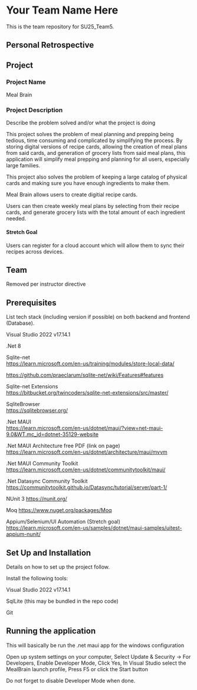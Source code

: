 # Your Team Name Here

This is the team repository for SU25_Team5.

## Personal Retrospective


## Project

### Project Name
Meal Brain

### Project Description  
Describe the problem solved and/or what the project is doing

This project solves the problem of meal planning and prepping being tedious, time consuming and complicated by simplifying the process. 
By storing digital versions of recipe cards, allowing the creation of meal plans from said cards, and generation of grocery lists from said meal plans, 
this application will simplify meal prepping and planning for all users, especially large families.

This project also solves the problem of keeping a large catalog of physical
cards and making sure you have enough ingredients to make them.

Meal Brain allows users to create digitial recipe cards.

Users can then create weekly meal plans by selecting from their recipe cards, and
generate grocery lists with the total amount of each ingredient needed.

#### Stretch Goal
Users can register for a cloud account which will allow them to sync their
recipes across devices.

## Team

Removed per instructor directive

## Prerequisites

List tech stack (including version if possible) on both backend and frontend (Database).

Visual Studio 2022 v17.14.1

.Net 8

Sqlite-net <br/>
https://learn.microsoft.com/en-us/training/modules/store-local-data/

https://github.com/praeclarum/sqlite-net/wiki/Features#features

Sqlite-net Extensions <br/>
https://bitbucket.org/twincoders/sqlite-net-extensions/src/master/

SqliteBrowser <br/>
https://sqlitebrowser.org/

.Net MAUI <br/>
https://learn.microsoft.com/en-us/dotnet/maui/?view=net-maui-9.0&WT.mc_id=dotnet-35129-website

.Net MAUI Architecture free PDF (link on page) <br/>
https://learn.microsoft.com/en-us/dotnet/architecture/maui/mvvm

.Net MAUI Community Toolkit <br/>
https://learn.microsoft.com/en-us/dotnet/communitytoolkit/maui/

.Net Datasync Community Toolkit <br/>
https://communitytoolkit.github.io/Datasync/tutorial/server/part-1/

NUnit 3
https://nunit.org/

Moq
https://www.nuget.org/packages/Moq

Appium/Selenium/UI Automation (Stretch goal)
https://learn.microsoft.com/en-us/samples/dotnet/maui-samples/uitest-appium-nunit/

## Set Up and Installation

Details on how to set up the project follow.

Install the following tools:

Visual Studio 2022 v17.14.1

SqlLite (this may be bundled in the repo code)

Git

## Running the application
This will basically be run the .net maui app for the windows configuration

Open up system settings on your computer,
Select Update & Security -> For Developers,
Enable Developer Mode, Click Yes,
In Visual Studio select the MealBrain launch profile,
Press F5 or click the Start button

Do not forget to disable Developer Mode when done.
